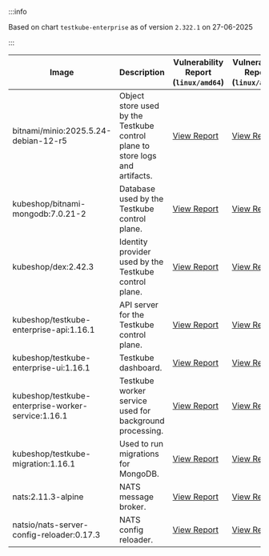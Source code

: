 :::info

Based on chart `testkube-enterprise` as of version `2.322.1` on 27-06-2025

:::

| Image | Description | Vulnerability Report (`linux/amd64`) | Vulnerability Report (`linux/arm64`) | Docker Image |
|-------|-------------|----------------------------------------|----------------------------------------|--------------|
| bitnami/minio:2025.5.24-debian-12-r5 | Object store used by the Testkube control plane to store logs and artifacts. | [View Report](./minio-2025.5.24-debian-12-r5_linux_amd64.md) | [View Report](./minio-2025.5.24-debian-12-r5_linux_arm64.md) | [View Image](https://hub.docker.com/layers/bitnami/minio/2025.5.24-debian-12-r5/images/sha256-b3d51900e846b92f7503ca6be07d2e8c56ebb6a13a60bc71b8777c716c074bcf?context=explore) |
| kubeshop/bitnami-mongodb:7.0.21-2 | Database used by the Testkube control plane. | [View Report](./bitnami-mongodb-7.0.21-2_linux_amd64.md) | [View Report](./bitnami-mongodb-7.0.21-2_linux_arm64.md) | [View Image](https://hub.docker.com/layers/kubeshop/bitnami-mongodb/7.0.21-2/images/sha256-c347474e6488832564a6ce3d1870056f52aa4e7123bb85ce391a60c0b4ecdf18?context=explore) |
| kubeshop/dex:2.42.3 | Identity provider used by the Testkube control plane. | [View Report](./dex-2.42.3_linux_amd64.md) | [View Report](./dex-2.42.3_linux_arm64.md) | [View Image](https://hub.docker.com/layers/kubeshop/dex/2.42.3/images/sha256-db03bd0a7b5d26c4c36034f227f3b16c1d3bdadf3bd56eb23f2ca9c442716cb6?context=explore) |
| kubeshop/testkube-enterprise-api:1.16.1 | API server for the Testkube control plane. | [View Report](./testkube-enterprise-api-1.16.1_linux_amd64.md) | [View Report](./testkube-enterprise-api-1.16.1_linux_arm64.md) | [View Image](https://hub.docker.com/layers/kubeshop/testkube-enterprise-api/1.16.1/images/sha256-29ea1ee402d5bcf9b1cd659ab673f7172aa4017587fc96bf78624cefa8f83258?context=explore) |
| kubeshop/testkube-enterprise-ui:1.16.1 | Testkube dashboard. | [View Report](./testkube-enterprise-ui-1.16.1_linux_amd64.md) | [View Report](./testkube-enterprise-ui-1.16.1_linux_arm64.md) | [View Image](https://hub.docker.com/layers/kubeshop/testkube-enterprise-ui/1.16.1/images/sha256-2210e2eacf2359a9da5e69c1981c349aa5d3c5c3cbcf62745ee8c4c7b7e80f22?context=explore) |
| kubeshop/testkube-enterprise-worker-service:1.16.1 | Testkube worker service used for background processing. | [View Report](./testkube-enterprise-worker-service-1.16.1_linux_amd64.md) | [View Report](./testkube-enterprise-worker-service-1.16.1_linux_arm64.md) | [View Image](https://hub.docker.com/layers/kubeshop/testkube-enterprise-worker-service/1.16.1/images/sha256-d12eb65d5f4efefcf5a6b48093ba91ed010eed30a5a141f823e12a4c6a3fdf88?context=explore) |
| kubeshop/testkube-migration:1.16.1 | Used to run migrations for MongoDB. | [View Report](./testkube-migration-1.16.1_linux_amd64.md) | [View Report](./testkube-migration-1.16.1_linux_arm64.md) | [View Image](https://hub.docker.com/layers/kubeshop/testkube-migration/1.16.1/images/sha256-769cf164e44d586a982cb5ea1f6d30f66a2fd4b747aa930777ba535dd7839976?context=explore) |
| nats:2.11.3-alpine | NATS message broker. | [View Report](./nats-2.11.3-alpine_linux_amd64.md) | [View Report](./nats-2.11.3-alpine_linux_arm64.md) | [View Image](https://hub.docker.com/layers/library/nats/2.11.3-alpine/images/sha256-f6be324fcee27f2a91178d74f77bb4ba3e5a9d2e72ba7d6871f45d14aadca40a?context=explore) |
| natsio/nats-server-config-reloader:0.17.3 | NATS config reloader. | [View Report](./nats-server-config-reloader-0.17.3_linux_amd64.md) | [View Report](./nats-server-config-reloader-0.17.3_linux_arm64.md) | [View Image](https://hub.docker.com/layers/natsio/nats-server-config-reloader/0.17.3/images/sha256-6798c689cca8a98f34e57db124abe46c81edf9bfb02d54ad85da60d0e41ef592?context=explore) |
